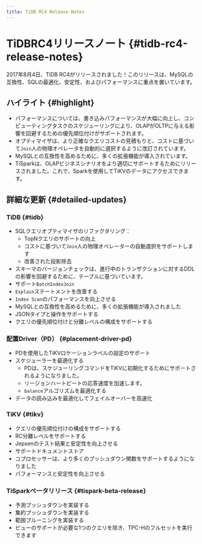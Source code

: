 ```yaml
---
title: TiDB RC4 Release Notes
---
```


# TiDBRC4リリースノート {#tidb-rc4-release-notes}

2017年8月4日、TiDB RC4がリリースされました！このリリースは、MySQLの互換性、SQLの最適化、安定性、およびパフォーマンスに重点を置いています。

## ハイライト {#highlight}

-   パフォーマンスについては、書き込みパフォーマンスが大幅に向上し、コンピューティングタスクのスケジューリングにより、OLAPがOLTPに与える影響を回避するための優先順位付けがサポートされます。
-   オプティマイザは、より正確なクエリコストの見積もりと、コストに基づいて`Join`人の物理オペレータを自動的に選択するように改訂されています。
-   MySQLとの互換性を高めるために、多くの拡張機能が導入されています。
-   TiSparkは、OLAPビジネスシナリオをより適切にサポートするためにリリースされました。これで、Sparkを使用してTiKVのデータにアクセスできます。

## 詳細な更新 {#detailed-updates}

### TiDB {#tidb}

-   SQLクエリオプティマイザのリファクタリング：
    -   TopNクエリのサポートの向上
    -   コストに基づいて`Join`人の物理オペレーターの自動選択をサポートします
    -   改善された投影除去
-   スキーマのバージョンチェックは、進行中のトランザクションに対するDDLの影響を回避するために、テーブルに基づいています。
-   サポート`BatchIndexJoin`
-   `Explain`ステートメントを改善する
-   `Index Scan`のパフォーマンスを向上させる
-   MySQLとの互換性を高めるために、多くの拡張機能が導入されました
-   JSONタイプと操作をサポートする
-   クエリの優先順位付けと分離レベルの構成をサポートする

### 配置Driver（PD） {#placement-driver-pd}

-   PDを使用したTiKVロケーションラベルの設定のサポート
-   スケジューラーを最適化する
    -   PDは、スケジューリングコマンドをTiKVに初期化するためにサポートされるようになりました。
    -   リージョンハートビートの応答速度を加速します。
    -   `balance`アルゴリズムを最適化する
-   データの読み込みを最適化してフェイルオーバーを高速化

### TiKV {#tikv}

-   クエリの優先順位付けの構成をサポートする
-   RC分離レベルをサポートする
-   Jepsenのテスト結果と安定性を向上させる
-   サポートドキュメントストア
-   コプロセッサーは、より多くのプッシュダウン関数をサポートするようになりました
-   パフォーマンスと安定性を向上させる

### TiSparkベータリリース {#tispark-beta-release}

-   予測プッシュダウンを実装する
-   集約プッシュダウンを実装する
-   範囲プルーニングを実装する
-   ビューのサポートが必要な1つのクエリを除き、TPC-Hのフルセットを実行できます

